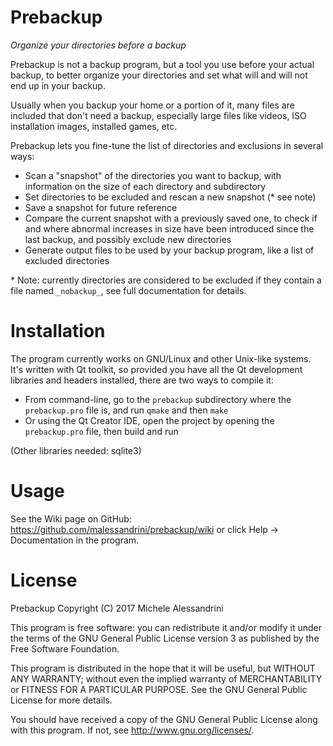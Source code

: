 Prebackup
=========

_Organize your directories before a backup_

Prebackup is not a backup program, but a tool you use before
your actual backup, to better organize your directories and
set what will and will not end up in your backup.

Usually when you backup your home or a portion of it, many files
are included that don't need a backup, especially large files
like videos, ISO installation images, installed games, etc.

Prebackup lets you fine-tune the list of directories and
exclusions in several ways:
- Scan a "snapshot" of the directories you want to backup,
  with information on the size of each directory and subdirectory
- Set directories to be excluded and rescan a new snapshot
  (\* see note)
- Save a snapshot for future reference
- Compare the current snapshot with a previously saved one,
  to check if and where abnormal increases in size have been
  introduced since the last backup, and possibly exclude new
  directories
- Generate output files to be used by your backup program,
  like a list of excluded directories

\* Note: currently directories are considered to be excluded
if they contain a file named `_nobackup_`, see full
documentation for details.


Installation
============

The program currently works on GNU/Linux and other Unix-like
systems. It's written with Qt toolkit, so provided you have all
the Qt development libraries and headers installed, there are
two ways to compile it:
- From command-line, go to the `prebackup` subdirectory where
  the `prebackup.pro` file is, and run `qmake` and then `make`
- Or using the Qt Creator IDE, open the project by opening the
  `prebackup.pro` file, then build and run

(Other libraries needed: sqlite3)


Usage
=====

See the Wiki page on GitHub:
<https://github.com/malessandrini/prebackup/wiki>
or click Help -> Documentation in the program.


License
=======

Prebackup
Copyright (C) 2017  Michele Alessandrini

This program is free software: you can redistribute it and/or modify
it under the terms of the GNU General Public License version 3
as published by the Free Software Foundation.

This program is distributed in the hope that it will be useful,
but WITHOUT ANY WARRANTY; without even the implied warranty of
MERCHANTABILITY or FITNESS FOR A PARTICULAR PURPOSE.  See the
GNU General Public License for more details.

You should have received a copy of the GNU General Public License
along with this program.  If not, see <http://www.gnu.org/licenses/>.

